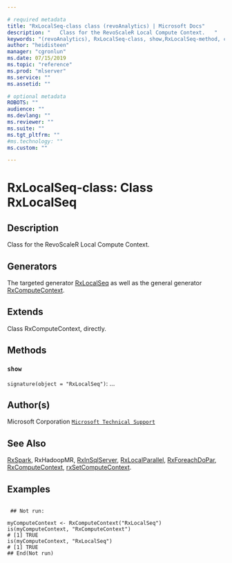 ```yaml
--- 

# required metadata 
title: "RxLocalSeq-class class (revoAnalytics) | Microsoft Docs" 
description: "   Class for the RevoScaleR Local Compute Context.   " 
keywords: "(revoAnalytics), RxLocalSeq-class, show,RxLocalSeq-method, classes" 
author: "heidisteen" 
manager: "cgronlun" 
ms.date: 07/15/2019
ms.topic: "reference" 
ms.prod: "mlserver" 
ms.service: "" 
ms.assetid: "" 

# optional metadata 
ROBOTS: "" 
audience: "" 
ms.devlang: "" 
ms.reviewer: "" 
ms.suite: "" 
ms.tgt_pltfrm: "" 
#ms.technology: "" 
ms.custom: "" 

--- 
```





 # RxLocalSeq-class: Class RxLocalSeq 
 ## Description

Class for the RevoScaleR Local Compute Context.  


 ## Generators 


The targeted generator [RxLocalSeq](RxLocalSeq.md) as well as the general generator
[RxComputeContext](RxComputeContext.md).

 ## Extends 


Class RxComputeContext, directly.

 ## Methods 




### `show`
`signature(object = "RxLocalSeq")`: ...




 ## Author(s)
 Microsoft Corporation [`Microsoft Technical Support`](https://go.microsoft.com/fwlink/?LinkID=698556&clcid=0x409)


 ## See Also

[RxSpark](RxSpark.md),
RxHadoopMR,
[RxInSqlServer](RxInSqlServer.md),
[RxLocalParallel](RxLocalParallel.md),
[RxForeachDoPar](RxForeachDoPar.md),
[RxComputeContext](RxComputeContext.md),
[rxSetComputeContext](rxSetComputeContext.md).

 ## Examples

 ```

  ## Not run:

myComputeContext <- RxComputeContext("RxLocalSeq")
is(myComputeContext, "RxComputeContext")
# [1] TRUE
is(myComputeContext, "RxLocalSeq")
# [1] TRUE
 ## End(Not run) 
```


